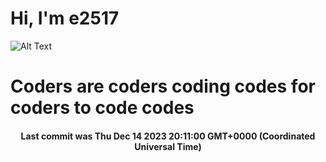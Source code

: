 # Hi, I'm e2517

![Alt Text](https://github.com/E2517/e2517/blob/master/images/background.gif)

# Coders are coders coding codes for coders to code codes

<h4 align="center">Last commit was Thu Dec 14 2023 20:11:00 GMT+0000 (Coordinated Universal Time)</h4>
